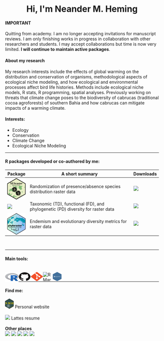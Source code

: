 <h1 align='center'>
Hi, I'm Neander M. Heming
</h1>


#### **IMPORTANT**
Quitting from academy. I am no longer accepting invitations for manuscript reviews.
I am only finishing works in progress in collaboration with other researchers and students.
I may accept collaborations but time is now very limited. **I will continue to maintain active packages**. <br>

<p align='justify'>

#### **About my research**

My research interests include the effects of global warming on the distribution and conservation of organisms, methodological aspects of ecological niche modeling, and how ecological and environmental processes affect bird life histories. Methods include ecological niche models, R stats, R programming, spatial analyses. Previously working on threats that climate change poses to the biodiversity of cabrucas (traditional cocoa agroforests) of southern Bahia and how cabrucas can mitigate impacts of a warming climate. <br>

</p>

#### **Interests:**
  - Ecology
  - Conservation
  - Climate Change
  - Ecological Niche Modeling

---

#### **R packages developed or co-authored by me:**
| Package              | A short summary                              | Downloads |
| -------------------- | -------------------------------------------- | --------- |
| [<img align="left" width="60px" src="https://github.com/HemingNM/SESraster/blob/master/man/figures/logo.png"/>](https://hemingnm.github.io/SESraster) | Randomization of presence/absence species distribution raster data | [![](https://cranlogs.r-pkg.org/badges/grand-total/SESraster?color=green)](https://cran.r-project.org/package=SESraster) |
| [<img align="left" width="60px" src="https://github.com/flaviomoc/divraster/blob/master/man/figures/logo.png"/>](https://flaviomoc.github.io/divraster) | Taxonomic (TD), functional (FD), and phylogenetic (PD) diversity for raster data | [![](https://cranlogs.r-pkg.org/badges/grand-total/divraster?color=green)](https://cran.r-project.org/package=divraster) |
| [<img align="left" width="60px" src="https://github.com/gabferreira/phyloraster/blob/master/man/figures/logo.png"/>](https://gabferreira.github.io/phyloraster) | Endemism and evolutionary diversity metrics for raster data | [![](https://cranlogs.r-pkg.org/badges/grand-total/phyloraster?color=green)](https://cran.r-project.org/package=phyloraster) |

<br>

---

#### **Main tools:**
<div style="display: inline_block"><br>
  <img align="left" alt="R" height="33" width="44" src="https://github.com/devicons/devicon/blob/master/icons/r/r-original.svg"/>&nbsp;
  <img align="left" alt="GitHub" height="30" width="40" src="https://github.com/devicons/devicon/blob/master/icons/github/github-original.svg"/>&nbsp;
  <img align="left" alt="git" height="30" width="40" src="https://github.com/devicons/devicon/blob/master/icons/git/git-original.svg"/>&nbsp;
  <img align="left" alt="RMarkdown" height="30" width="30" src="https://pkgs.rstudio.com/rmarkdown/reference/figures/logo.png"/>&nbsp;
  <img align="left" alt="Quarto" height="30" width="33" src="https://raw.githubusercontent.com/github/explore/80f119e965a9a3df7b74c3f7b63a502e3d0ded36/topics/quarto/quarto.png"/>&nbsp;
</div>

---

#### **Find me:**
[<img width="28px" src="img/icon.png"/>](https://hemingnm.github.io) Personal website <br>
<br>
[<img width="28px" src="https://arquivo.unifesp.br/images/icon/icon_lattes.svg"/>](http://lattes.cnpq.br/3185094096445587) Lattes resume <br>
<br>
**Other places** <br>
[<img width="22px" src="https://orcid.org/assets/vectors/orcid.logo.icon.svg"/>](https://orcid.org/0000-0003-2461-5045)
[<img width="22px" src="https://publons.com/static/images/logos/square/blue_white_shadow.png"/>](https://publons.com/researcher/2610381/neander-marcel-heming/)
[<img width="22px" src="https://iconape.com/wp-content/files/da/64524/svg/google-scholar.svg"/>](https://scholar.google.com/citations?user=mfRNtDkAAAAJ)
[<img width="22px" src="https://upload.wikimedia.org/wikipedia/commons/5/5e/ResearchGate_icon_SVG.svg"/>](https://www.researchgate.net/profile/Neander-Heming)
[<img width="22px" src="https://cdn-icons-png.flaticon.com/512/733/733579.png"/>](https://twitter.com/NeanderHeming)

